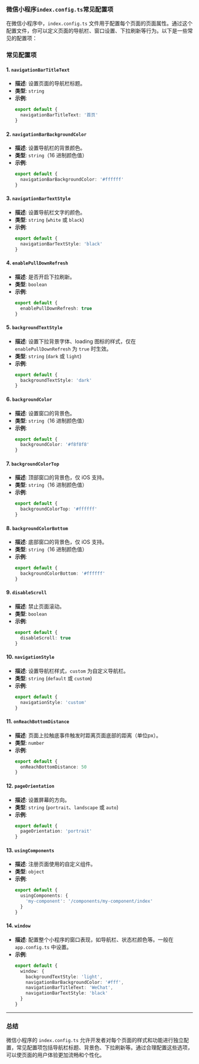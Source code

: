 ### 微信小程序`index.config.ts`常见配置项

在微信小程序中，`index.config.ts` 文件用于配置每个页面的页面属性。通过这个配置文件，你可以定义页面的导航栏、窗口设置、下拉刷新等行为。以下是一些常见的配置项：

### 常见配置项

#### 1. **`navigationBarTitleText`**
- **描述**: 设置页面的导航栏标题。
- **类型**: `string`
- **示例**:
  ```ts
  export default {
    navigationBarTitleText: '首页'
  }
  ```

#### 2. **`navigationBarBackgroundColor`**
- **描述**: 设置导航栏的背景颜色。
- **类型**: `string`（16 进制颜色值）
- **示例**:
  ```ts
  export default {
    navigationBarBackgroundColor: '#ffffff'
  }
  ```

#### 3. **`navigationBarTextStyle`**
- **描述**: 设置导航栏文字的颜色。
- **类型**: `string` (`white` 或 `black`)
- **示例**:
  ```ts
  export default {
    navigationBarTextStyle: 'black'
  }
  ```

#### 4. **`enablePullDownRefresh`**
- **描述**: 是否开启下拉刷新。
- **类型**: `boolean`
- **示例**:
  ```ts
  export default {
    enablePullDownRefresh: true
  }
  ```

#### 5. **`backgroundTextStyle`**
- **描述**: 设置下拉背景字体、loading 图标的样式，仅在 `enablePullDownRefresh` 为 `true` 时生效。
- **类型**: `string` (`dark` 或 `light`)
- **示例**:
  ```ts
  export default {
    backgroundTextStyle: 'dark'
  }
  ```

#### 6. **`backgroundColor`**
- **描述**: 设置窗口的背景色。
- **类型**: `string`（16 进制颜色值）
- **示例**:
  ```ts
  export default {
    backgroundColor: '#f8f8f8'
  }
  ```

#### 7. **`backgroundColorTop`**
- **描述**: 顶部窗口的背景色，仅 iOS 支持。
- **类型**: `string`（16 进制颜色值）
- **示例**:
  ```ts
  export default {
    backgroundColorTop: '#ffffff'
  }
  ```

#### 8. **`backgroundColorBottom`**
- **描述**: 底部窗口的背景色，仅 iOS 支持。
- **类型**: `string`（16 进制颜色值）
- **示例**:
  ```ts
  export default {
    backgroundColorBottom: '#ffffff'
  }
  ```

#### 9. **`disableScroll`**
- **描述**: 禁止页面滚动。
- **类型**: `boolean`
- **示例**:
  ```ts
  export default {
    disableScroll: true
  }
  ```

#### 10. **`navigationStyle`**
- **描述**: 设置导航栏样式，`custom` 为自定义导航栏。
- **类型**: `string` (`default` 或 `custom`)
- **示例**:
  ```ts
  export default {
    navigationStyle: 'custom'
  }
  ```

#### 11. **`onReachBottomDistance`**
- **描述**: 页面上拉触底事件触发时距离页面底部的距离（单位px）。
- **类型**: `number`
- **示例**:
  ```ts
  export default {
    onReachBottomDistance: 50
  }
  ```

#### 12. **`pageOrientation`**
- **描述**: 设置屏幕的方向。
- **类型**: `string` (`portrait`、`landscape` 或 `auto`)
- **示例**:
  ```ts
  export default {
    pageOrientation: 'portrait'
  }
  ```

#### 13. **`usingComponents`**
- **描述**: 注册页面使用的自定义组件。
- **类型**: `object`
- **示例**:
  ```ts
  export default {
    usingComponents: {
      'my-component': '/components/my-component/index'
    }
  }
  ```

#### 14. **`window`**
- **描述**: 配置整个小程序的窗口表现，如导航栏、状态栏颜色等。一般在 `app.config.ts` 中设置。
- **示例**:
  ```ts
  export default {
    window: {
      backgroundTextStyle: 'light',
      navigationBarBackgroundColor: '#fff',
      navigationBarTitleText: 'WeChat',
      navigationBarTextStyle: 'black'
    }
  }
  ```

---

### 总结

微信小程序的 `index.config.ts` 允许开发者对每个页面的样式和功能进行独立配置，常见配置项包括导航栏标题、背景色、下拉刷新等。通过合理配置这些选项，可以使页面的用户体验更加流畅和个性化。